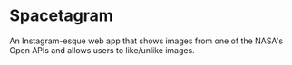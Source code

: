 # Spacetagram
An Instagram-esque web app that shows images from one of the NASA's Open APIs and allows users to like/unlike images.
